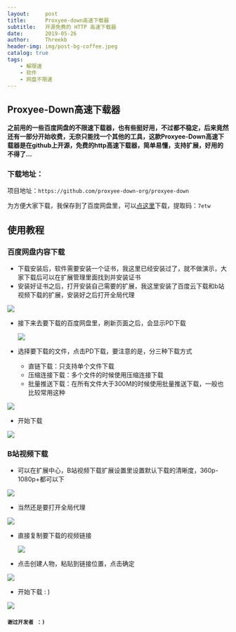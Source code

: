 ```yaml
---
layout:     post
title:      Proxyee-down高速下载器
subtitle:   开源免费的 HTTP 高速下载器
date:       2019-05-26
author:     Threekb
header-img: img/post-bg-coffee.jpeg
catalog: true
tags:
    - 解限速
    - 软件
    - 网盘不限速
---
```


## Proxyee-Down高速下载器

**之前用的一些百度网盘的不限速下载器，也有些挺好用，不过都不稳定，后来竟然还有一部分开始收费，无奈只能找一个其他的工具，这款Proxyee-Down高速下载器是在github上开源，免费的http高速下载器，简单易懂，支持扩展，好用的不得了...**

### 下载地址：

项目地址：`https://github.com/proxyee-down-org/proxyee-down`

为方便大家下载，我保存到了百度网盘里，可以[点这里](https://pan.baidu.com/s/1JWFbunEpIJoE4xAWYNLK2g)下载，提取码：`7etw`

## 使用教程

### 百度网盘内容下载

* 下载安装后，软件需要安装一个证书，我这里已经安装过了，就不做演示，大家下载后可以在扩展管理里面找到并安装证书
* 安装好证书之后，打开安装自己需要的扩展，我这里安装了百度云下载和b站视频下载的扩展，安装好之后打开全局代理

![](https://threekb-1259310634.cos.ap-beijing.myqcloud.com/blog/20190527132923.png)

* 接下来去要下载的百度网盘里，刷新页面之后，会显示PD下载

  ![](https://threekb-1259310634.cos.ap-beijing.myqcloud.com/blog/20190527133327.png)

  

* 选择要下载的文件，点击PD下载，要注意的是，分三种下载方式
  * 直链下载：只支持单个文件下载
  * 压缩连接下载：多个文件的时候使用压缩连接下载
  * 批量推送下载：在所有文件大于300M的时候使用批量推送下载，一般也比较常用这种

![](https://threekb-1259310634.cos.ap-beijing.myqcloud.com/blog/20190527133355.png)

* 开始下载

![](https://threekb-1259310634.cos.ap-beijing.myqcloud.com/blog/20190527135938.png)

### B站视频下载

* 可以在扩展中心，B站视频下载扩展设置里设置默认下载的清晰度，360p-1080p+都可以下

![](https://threekb-1259310634.cos.ap-beijing.myqcloud.com/blog/20190527133827.png)

* 当然还是要打开全局代理

![](https://threekb-1259310634.cos.ap-beijing.myqcloud.com/blog/20190527132923.png)

* 直接复制要下载的视频链接

  ![](https://threekb-1259310634.cos.ap-beijing.myqcloud.com/blog/1558935649(1).jpg)

* 点击创建人物，粘贴到链接位置，点击确定

![](https://threekb-1259310634.cos.ap-beijing.myqcloud.com/blog/20190527134206.png)

* 开始下载 : )

![](https://threekb-1259310634.cos.ap-beijing.myqcloud.com/blog/20190527134333.png)

#### `谢过开发者 ：)`

